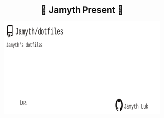<!-- built at 1/17/2025, 4:19:45 AM -->
<h1 align="center">
🎉 Jamyth Present 🎉
</h1>
<p align="center">
    <a href="https://github.com/Jamyth/dotfiles">
        <img width="1000" height="300" src="./readme.svg" />
    </a>
</p>